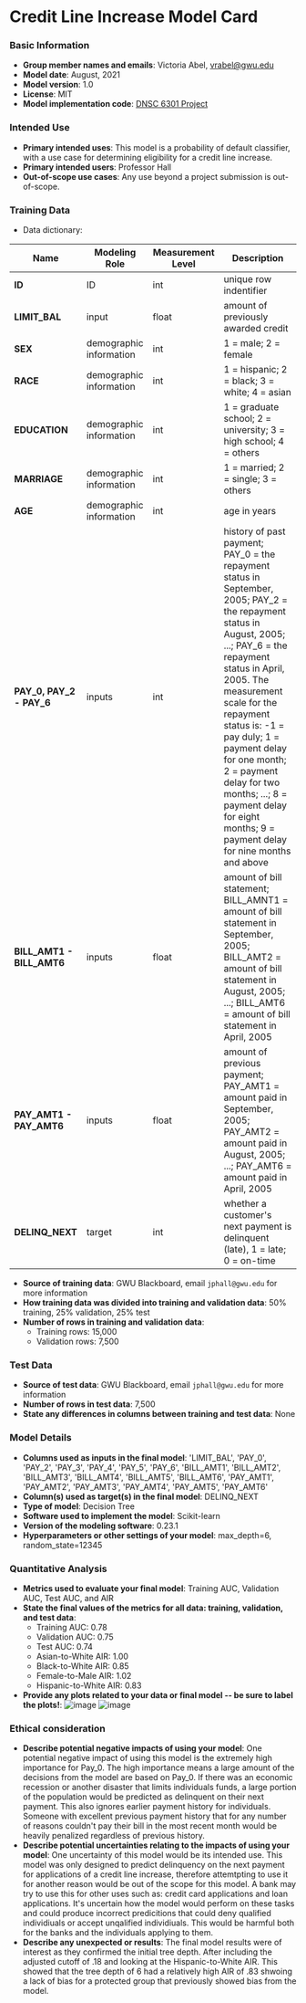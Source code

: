 # Credit Line Increase Model Card

### Basic Information

* **Group member names and emails**: Victoria Abel, vrabel@gwu.edu
* **Model date**: August, 2021
* **Model version**: 1.0
* **License**: MIT
* **Model implementation code**: [DNSC 6301 Project](https://github.com/vrabel1/GWU_DNSC_6301_Project/blob/main/DNSC%206301%20Project.ipynb)

### Intended Use
* **Primary intended uses**: This model is a probability of default classifier, with a use case for determining eligibility for a credit line increase.
* **Primary intended users**: Professor Hall
* **Out-of-scope use cases**: Any use beyond a project submission is out-of-scope.

### Training Data

* Data dictionary: 

| Name | Modeling Role | Measurement Level| Description|
| ---- | ------------- | ---------------- | ---------- |
|**ID**| ID | int | unique row indentifier |
| **LIMIT_BAL** | input | float | amount of previously awarded credit |
| **SEX** | demographic information | int | 1 = male; 2 = female
| **RACE** | demographic information | int | 1 = hispanic; 2 = black; 3 = white; 4 = asian |
| **EDUCATION** | demographic information | int | 1 = graduate school; 2 = university; 3 = high school; 4 = others |
| **MARRIAGE** | demographic information | int | 1 = married; 2 = single; 3 = others |
| **AGE** | demographic information | int | age in years |
| **PAY_0, PAY_2 - PAY_6** | inputs | int | history of past payment; PAY_0 = the repayment status in September, 2005; PAY_2 = the repayment status in August, 2005; ...; PAY_6 = the repayment status in April, 2005. The measurement scale for the repayment status is: -1 = pay duly; 1 = payment delay for one month; 2 = payment delay for two months; ...; 8 = payment delay for eight months; 9 = payment delay for nine months and above |
| **BILL_AMT1 - BILL_AMT6** | inputs | float | amount of bill statement; BILL_AMNT1 = amount of bill statement in September, 2005; BILL_AMT2 = amount of bill statement in August, 2005; ...; BILL_AMT6 = amount of bill statement in April, 2005 |
| **PAY_AMT1 - PAY_AMT6** | inputs | float | amount of previous payment; PAY_AMT1 = amount paid in September, 2005; PAY_AMT2 = amount paid in August, 2005; ...; PAY_AMT6 = amount paid in April, 2005 |
| **DELINQ_NEXT**| target | int | whether a customer's next payment is delinquent (late), 1 = late; 0 = on-time |

* **Source of training data**: GWU Blackboard, email `jphall@gwu.edu` for more information
* **How training data was divided into training and validation data**: 50% training, 25% validation, 25% test
* **Number of rows in training and validation data**:
  * Training rows: 15,000
  * Validation rows: 7,500

### Test Data
* **Source of test data**: GWU Blackboard, email `jphall@gwu.edu` for more information
* **Number of rows in test data**: 7,500
* **State any differences in columns between training and test data**: None

### Model Details
* **Columns used as inputs in the final model**: 'LIMIT_BAL', 'PAY_0', 'PAY_2', 'PAY_3', 'PAY_4', 'PAY_5', 'PAY_6', 'BILL_AMT1', 'BILL_AMT2', 'BILL_AMT3', 'BILL_AMT4', 'BILL_AMT5', 'BILL_AMT6', 'PAY_AMT1', 'PAY_AMT2', 'PAY_AMT3', 'PAY_AMT4', 'PAY_AMT5', 'PAY_AMT6'
* **Column(s) used as target(s) in the final model**: DELINQ_NEXT
* **Type of model**: Decision Tree
* **Software used to implement the model**: Scikit-learn
* **Version of the modeling software**: 0.23.1
* **Hyperparameters or other settings of your model**: max_depth=6, random_state=12345

### Quantitative Analysis
* **Metrics used to evaluate your final model**: Training AUC, Validation AUC, Test AUC, and AIR
* **State the final values of the metrics for all data: training, validation, and test data**: 
    * Training AUC: 0.78
    * Validation AUC: 0.75
    * Test AUC: 0.74
    * Asian-to-White AIR: 1.00
    * Black-to-White AIR: 0.85
    * Female-to-Male AIR: 1.02
    * Hispanic-to-White AIR: 0.83
* **Provide any plots related to your data or final model -- be sure to label the plots!**: 
![image](https://user-images.githubusercontent.com/89735988/131259488-6a6efde6-3435-4ff1-bd52-2861fa467c09.png)
![image](https://user-images.githubusercontent.com/89735988/131259520-45a8e6b6-dbbb-4c03-b998-94c892f155bb.png)


### Ethical consideration
* **Describe potential negative impacts of using your model**:
  One potential negative impact of using this model is the extremely high importance for Pay_0. The high importance means a large amount of the decisions from the model are based on Pay_0. If there was an economic recession or another disaster that limits individuals funds, a large portion of the population would be predicted as delinquent on their next payment. This also ignores earlier payment history for individuals. Someone with excellent previous payment history that for any number of reasons couldn't pay their bill in the most recent month would be heavily penalized regardless of previous history.
* **Describe potential uncertainties relating to the impacts of using your model**:
  One uncertainty of this model would be its intended use. This model was only designed to predict delinquency on the next payment for applications of a credit line increase, therefore attemtpting to use it for another reason would be out of the scope for this model. A bank may try to use this for other uses such as: credit card applications and loan applications. It's uncertain how the model would perform on these tasks and could produce incorrect predicitions that could deny qualified individiuals or accept unqalified individiuals. This would be harmful both for the banks and the individuals applying to them.
* **Describe any unexpected or results**:
  The final model results were of interest as they confirmed the initial tree depth. After including the adjusted cutoff of .18 and looking at the Hispanic-to-White AIR. This showed that the tree depth of 6 had a relatively high AIR of .83 shwoing a lack of bias for a protected group that previously showed bias from the model.

